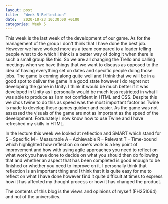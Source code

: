 ```yaml
---
layout: post
title:  "Week 5 Reflection"
date:   2020-10-23 10:30:00 +0100
categories: Week 5
---
```


This week is the last week of the development of our game. As for the management of the group I don't think that I have done the best job. However we have worked more as a team compared to a leader telling people what to do which I think is a better way of doing it when there is such a small group like this. So we are all changing the Trello and calling meetings when we have things that we want to discuss as opposed to the idea of having everything set on dates and specific people doing those jobs. The game is coming along quite well and I think that we will be in a good spot to deliver the game in a good state however I do regret not developing the game in Unity.  I think it would be much better if it was developed in Unity as I personally would be much less restricted in what I was able to produce as I am not confident in HTML and CSS. Despite this we chos twine to do this as speed was the most important factor as Twine is made to develop these games quicker and easier. As the game was not assessed the visuals of the game are not as important as the speed of the development. Fortunately I now know how to use Twine and I have refreshed my skills in HTML.

In the lecture this week we looked at reflection and SMART which stand for S – Specific M – Measurable A – Achievable R – Relevant T – Time-bound which highlighted how reflection on one's work is a key point of improvement and how with using agile approaches you need to reflect on what work you have done to decide on what you should then do following that and whether an aspect that has been completed is good enough to be finished or whether you need to improve on it. I personally think that reflection is an important thing and I think that it is quite easy for me to reflect on what I have done however find it quite difficult at times to express how it has affected my thought process or how it has changed the product.

The contents of this blog is the views and opinions of myself (FH251064) and not of the universities.

